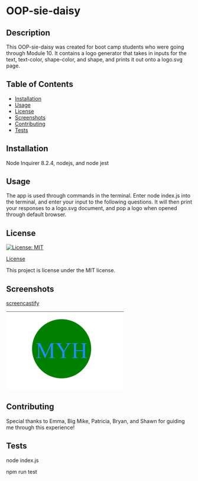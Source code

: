 # OOP-sie-daisy

  ## Description

  This OOP-sie-daisy was created for boot camp students who were going through Module 10. It contains a logo generator that takes in inputs for the text, text-color, shape-color, and shape, and prints it out onto a logo.svg page.

  ## Table of Contents

  * [Installation](#installation)
  * [Usage](#usage)
  * [License](#license)
  * [Screenshots](#screenshots)
  * [Contributing](#contributing)
  * [Tests](#tests)

  ## Installation

  Node Inquirer 8.2.4, nodejs, and node jest

  ## Usage

  The app is used through commands in the terminal. Enter node index.js into the terminal, and enter your input to the following questions. It will then print your responses to a logo.svg document, and pop a logo when opened through default browser.

  ## License

  [![License: MIT](https://img.shields.io/badge/License-MIT-yellow.svg)](https://opensource.org/licenses/MIT)

  [License](#license)

  This project is license under the MIT license.

  ## Screenshots

  [screencastify](https://drive.google.com/file/d/1paXDsDpi7CkqOB5ptORXdJ95F53lS42f/view)

  ![Screenshot of README](./Assets/logogenerator.PNG)

  ## Contributing

  Special thanks to Emma, Big Mike, Patricia, Bryan, and Shawn for guiding me through this experience!

  ## Tests

  node index.js
  
  npm run test